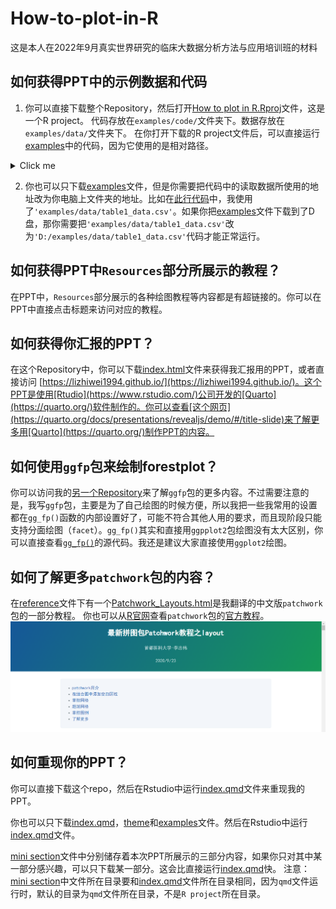 # How-to-plot-in-R
 这是本人在2022年9月真实世界研究的临床大数据分析方法与应用培训班的材料



## 如何获得PPT中的示例数据和代码

1. 你可以直接下载整个Repository，然后打开[How to plot in R.Rproj](https://github.com/lizhiwei1994/How-to-plot-in-R/blob/main/How%20to%20plot%20in%20R.Rproj "How to plot in R.Rproj")文件，这是一个R project。
代码存放在`examples/code/`文件夹下。数据存放在`examples/data/`文件夹下。
在你打开下载的R project文件后，可以直接运行[examples](https://github.com/lizhiwei1994/How-to-plot-in-R/tree/main/examples)中的代码，因为它使用的是相对路径。
<details> 
  <summary>Click me</summary> 

这里边放内容；这里边放内容；这里边放内容；这里边放内容； 这里边放内容；这里边放内容；这里边放内容；这里边放内容；这里边放内容； 这里边放内容；这里边放内容；这里边放内容；
</details>

2. 你也可以只下载[examples](https://github.com/lizhiwei1994/How-to-plot-in-R/tree/main/examples)文件，但是你需要把代码中的读取数据所使用的地址改为你电脑上文件夹的地址。比如在[此行代码](https://github.com/lizhiwei1994/How-to-plot-in-R/blob/03dc7e4a7759311b5572ae7f9a219c11cf21399b/examples/code/01.Table_1.r#L7)中，我使用了`'examples/data/table1_data.csv'`。如果你把[examples](https://github.com/lizhiwei1994/How-to-plot-in-R/tree/main/examples)文件下载到了D盘，那你需要把`'examples/data/table1_data.csv'`改为`'D:/examples/data/table1_data.csv'`代码才能正常运行。

## 如何获得PPT中`Resources`部分所展示的教程？
在PPT中，`Resources`部分展示的各种绘图教程等内容都是有超链接的。你可以在PPT中直接点击标题来访问对应的教程。

## 如何获得你汇报的PPT？
在这个Repository中，你可以下载[index.html](https://github.com/lizhiwei1994/How-to-plot-in-R/blob/main/index.html "index.html")文件来获得我汇报用的PPT，或者直接访问 [https://lizhiwei1994.github.io/](https://lizhiwei1994.github.io/)。这个PPT是使用[Rtudio](https://www.rstudio.com/)公司开发的[Quarto](https://quarto.org/)软件制作的。你可以查看[这个网页](https://quarto.org/docs/presentations/revealjs/demo/#/title-slide)来了解更多用[Quarto](https://quarto.org/)制作PPT的内容。

## 如何使用`ggfp`包来绘制forestplot？
你可以访问我的[另一个Repository](https://github.com/lizhiwei1994/ggfp)来了解`ggfp`包的更多内容。不过需要注意的是，我写`ggfp`包，主要是为了自己绘图的时候方便，所以我把一些我常用的设置都在`gg_fp()`函数的内部设置好了，可能不符合其他人用的要求，而且现阶段只能支持分面绘图（`facet`）。`gg_fp()`其实和直接用`ggpplot2`包绘图没有太大区别，你可以直接查看[`gg_fp()`](https://github.com/lizhiwei1994/ggfp/blob/main/R/gg_fp.r)的源代码。我还是建议大家直接使用`ggplot2`绘图。

## 如何了解更多`patchwork`包的内容？
在[reference](https://github.com/lizhiwei1994/How-to-plot-in-R/tree/main/reference)文件下有一个[Patchwork_Layouts.html](https://github.com/lizhiwei1994/How-to-plot-in-R/blob/main/reference/Patchwork_Layouts.html)是我翻译的中文版`patchwork`包的一部分教程。
你也可以从[R官网](https://cran.r-project.org/)查看`patchwork`包的[官方教程](https://cran.r-project.org/web/packages/patchwork/index.html)。
![patchwork包中文教程-李志伟](README_md_files/43f3b510-2de1-11ed-bbdc-6be45979d96c.jpeg?v=1&type=image)

## 如何重现你的PPT？
你可以直接下载这个repo，然后在Rstudio中运行[index.qmd](https://github.com/lizhiwei1994/How-to-plot-in-R/blob/main/index.qmd "index.qmd")文件来重现我的PPT。

你也可以只下载[index.qmd](https://github.com/lizhiwei1994/How-to-plot-in-R/blob/main/index.qmd "index.qmd")，[theme](https://github.com/lizhiwei1994/How-to-plot-in-R/tree/main/theme)和[examples](https://github.com/lizhiwei1994/How-to-plot-in-R/tree/main/examples)文件。然后在Rstudio中运行[index.qmd](https://github.com/lizhiwei1994/How-to-plot-in-R/blob/main/index.qmd "index.qmd")文件。

[mini section](https://github.com/lizhiwei1994/How-to-plot-in-R/tree/main/mini%20section)文件中分别储存着本次PPT所展示的三部分内容，如果你只对其中某一部分感兴趣，可以只下载某一部分。这会比直接运行[index.qmd](https://github.com/lizhiwei1994/How-to-plot-in-R/blob/main/index.qmd "index.qmd")快。
注意：[mini section](https://github.com/lizhiwei1994/How-to-plot-in-R/tree/main/mini%20section)中文件所在目录要和[index.qmd](https://github.com/lizhiwei1994/How-to-plot-in-R/blob/main/index.qmd "index.qmd")文件所在目录相同，因为`qmd`文件运行时，默认的目录为`qmd`文件所在目录，不是`R project`所在目录。
